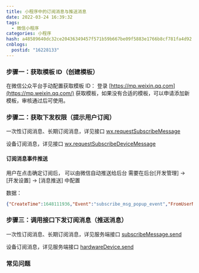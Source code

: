 ```yaml
---
title: 小程序中的订阅消息与推送消息
date: 2022-03-24 16:39:32
tags:
  - 微信小程序
categories: 小程序
hash: a48589640dc32ce20436349457f571b59b667be09f5883e1766b8cf781fa4d92
cnblogs:
  postid: "16228133"
---
```




### 步骤一：获取模板 ID（创建模板）

在微信公众平台手动配置获取模板 ID：
登录 [https://mp.weixin.qq.com](https://mp.weixin.qq.com/) 获取模板，如果没有合适的模板，可以申请添加新模板，审核通过后可使用。

### 步骤二：获取下发权限（提示用户订阅）

一次性订阅消息、长期订阅消息，详见接口 [wx.requestSubscribeMessage](https://developers.weixin.qq.com/miniprogram/dev/api/open-api/subscribe-message/wx.requestSubscribeMessage.html)

设备订阅消息，详见接口 [wx.requestSubscribeDeviceMessage](https://developers.weixin.qq.com/miniprogram/dev/api/open-api/subscribe-message/wx.requestSubscribeDeviceMessage.html)

#### 订阅消息事件推送

用户在点击确定订阅后， 可以由微信自动推送给后台
需要在后台[开发管理] -> [开发设置] -> [消息推送] 中配置

数据：

```json
{"CreateTime":1648111936,"Event":"subscribe_msg_popup_event","FromUserName":"xxx","List":{"PopupScene":"0","SubscribeStatusString":"accept","TemplateId":"xxx-vmXRthIj1sccsdd8XN-0kTQSj2U"},"MsgType":"event","ToUserName":"xxx","userInfo":{"appId":"xxx","openId":"xxx"}}
```

### 步骤三：调用接口下发订阅消息（推送消息）

一次性订阅消息、长期订阅消息，详见服务端接口 [subscribeMessage.send](https://developers.weixin.qq.com/miniprogram/dev/api-backend/open-api/subscribe-message/subscribeMessage.send.html)

设备订阅消息，详见服务端接口 [hardwareDevice.send](https://developers.weixin.qq.com/miniprogram/dev/api-backend/open-api/hardware-device/hardwareDevice.send.html)



### 常见问题
